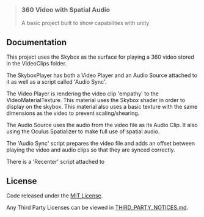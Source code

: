 > ### 360 Video with Spatial Audio
> A basic project built to show capabilities with unity

## Documentation
This project uses the Skybox as the surface for playing a 360 video stored in the VideoClips folder.

The SkyboxPlayer has both a Video Player and an Audio Source attached to it as well as a script called 'Audio Sync'.

The Video Player is rendering the video clip 'empathy' to the VideoMaterialTexture. This material uses the Skybox shader in order to display on the skybox.
This material also uses a basic texture with the same dimensions as the video to prevent scaling/shearing.

The Audio Source uses the audio from the video file as its Audio Clip. It also using the Oculus Spatializer to make full use of spatial audio.

The 'Audio Sync' script prepares the video file and adds an offset between playing the video and audio clips so that they are synced correctly.

There is a 'Recenter' script attached to 

## License

Code released under the [MIT License].

Any Third Party Licenses can be viewed in [THIRD_PARTY_NOTICES.md].

[MIT License]: LICENSE.md
[THIRD_PARTY_NOTICES.md]: THIRD_PARTY_NOTICES.md

[Fork]: http://help.github.com/fork-a-repo/
[Open a Pull Request]: https://help.github.com/articles/using-pull-requests/
